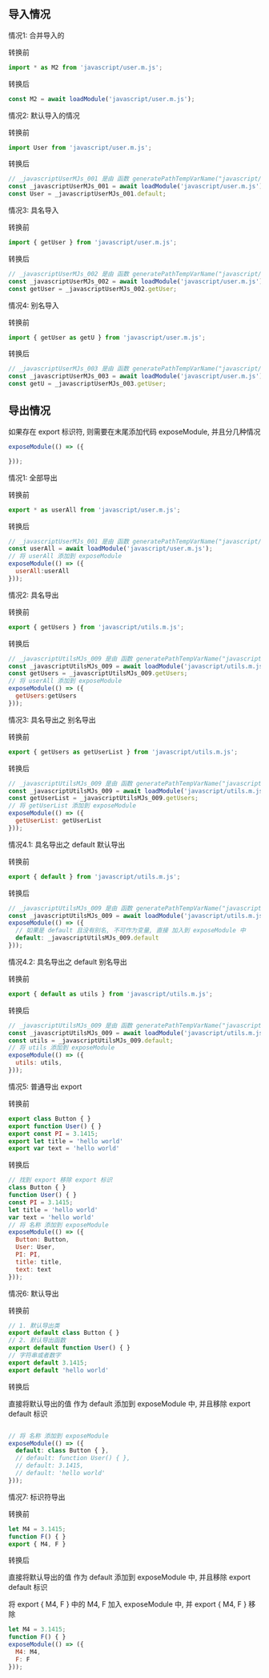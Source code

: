 ## 导入情况

情况1: 合并导入的 

转换前

```js
import * as M2 from 'javascript/user.m.js';
```

转换后

```js
const M2 = await loadModule('javascript/user.m.js');
```


情况2: 默认导入的情况

转换前

```js
import User from 'javascript/user.m.js';
```

转换后

```js
// _javascriptUserMJs_001 是由 函数 generatePathTempVarName("javascript/menu2.m.js") 生成
const _javascriptUserMJs_001 = await loadModule('javascript/user.m.js');
const User = _javascriptUserMJs_001.default;
```


情况3: 具名导入

转换前

```js
import { getUser } from 'javascript/user.m.js';
```

转换后

```js
// _javascriptUserMJs_002 是由 函数 generatePathTempVarName("javascript/menu2.m.js") 生成
const _javascriptUserMJs_002 = await loadModule('javascript/user.m.js');
const getUser = _javascriptUserMJs_002.getUser;
```


情况4: 别名导入

转换前

```js
import { getUser as getU } from 'javascript/user.m.js';
```

转换后

```js
// _javascriptUserMJs_003 是由 函数 generatePathTempVarName("javascript/menu2.m.js") 生成
const _javascriptUserMJs_003 = await loadModule('javascript/user.m.js');
const getU = _javascriptUserMJs_003.getUser;
```


## 导出情况

如果存在 export 标识符, 则需要在末尾添加代码  exposeModule, 并且分几种情况
```js
exposeModule(() => ({

}));
```

情况1: 全部导出

转换前

```js
export * as userAll from 'javascript/user.m.js';
```

转换后

```js
// _javascriptUserMJs_001 是由 函数 generatePathTempVarName("javascript/menu2.m.js") 生成
const userAll = await loadModule('javascript/user.m.js');
// 将 userAll 添加到 exposeModule
exposeModule(() => ({
  userAll:userAll
}));
```


情况2: 具名导出

转换前

```js
export { getUsers } from 'javascript/utils.m.js';
```

转换后

```js
// _javascriptUtilsMJs_009 是由 函数 generatePathTempVarName("javascript/menu2.m.js") 生成
const _javascriptUtilsMJs_009 = await loadModule('javascript/utils.m.js');
const getUsers = _javascriptUtilsMJs_009.getUsers;
// 将 userAll 添加到 exposeModule
exposeModule(() => ({
  getUsers:getUsers
}));
```

情况3: 具名导出之 别名导出

转换前

```js
export { getUsers as getUserList } from 'javascript/utils.m.js';
```

转换后

```js
// _javascriptUtilsMJs_009 是由 函数 generatePathTempVarName("javascript/menu2.m.js") 生成
const _javascriptUtilsMJs_009 = await loadModule('javascript/utils.m.js');
const getUserList = _javascriptUtilsMJs_009.getUsers;
// 将 getUserList 添加到 exposeModule
exposeModule(() => ({
  getUserList: getUserList
}));
```

情况4.1: 具名导出之 default 默认导出

转换前

```js
export { default } from 'javascript/utils.m.js';
```

转换后

```js
// _javascriptUtilsMJs_009 是由 函数 generatePathTempVarName("javascript/menu2.m.js") 生成
const _javascriptUtilsMJs_009 = await loadModule('javascript/utils.m.js');
exposeModule(() => ({
  // 如果是 default 且没有别名, 不可作为变量, 直接 加入到 exposeModule 中
  default: _javascriptUtilsMJs_009.default
}));
```

情况4.2: 具名导出之 default 别名导出

转换前

```js
export { default as utils } from 'javascript/utils.m.js';
```

转换后

```js
// _javascriptUtilsMJs_009 是由 函数 generatePathTempVarName("javascript/menu2.m.js") 生成
const _javascriptUtilsMJs_009 = await loadModule('javascript/utils.m.js');
const utils = _javascriptUtilsMJs_009.default;
// 将 utils 添加到 exposeModule
exposeModule(() => ({
  utils: utils,
}));
```


情况5: 普通导出 export

转换前

```js
export class Button { }
export function User() { }
export const PI = 3.1415;
export let title = 'hello world'
export var text = 'hello world'
```

转换后

```js
// 找到 export 移除 export 标识
class Button { }
function User() { }
const PI = 3.1415;
let title = 'hello world'
var text = 'hello world'
// 将 名称 添加到 exposeModule
exposeModule(() => ({
  Button: Button,
  User: User,
  PI: PI,
  title: title,
  text: text
}));

```




情况6: 默认导出

转换前

```js
// 1. 默认导出类
export default class Button { }
// 2. 默认导出函数
export default function User() { }
// 字符串或者数字 
export default 3.1415;
export default 'hello world'
```

转换后

直接将默认导出的值 作为 default 添加到 exposeModule 中, 并且移除 export default 标识

```js

// 将 名称 添加到 exposeModule
exposeModule(() => ({
  default: class Button { },
  // default: function User() { },
  // default: 3.1415,
  // default: 'hello world'
}));

```


情况7: 标识符导出

转换前

```js
let M4 = 3.1415;
function F() { }
export { M4, F }
```

转换后

直接将默认导出的值 作为 default 添加到 exposeModule 中, 并且移除 export default 标识

将 export { M4, F } 中的 M4, F 加入 exposeModule 中,  并 export { M4, F } 移除

```js
let M4 = 3.1415;
function F() { }
exposeModule(() => ({
  M4: M4,
  F: F
}));

```